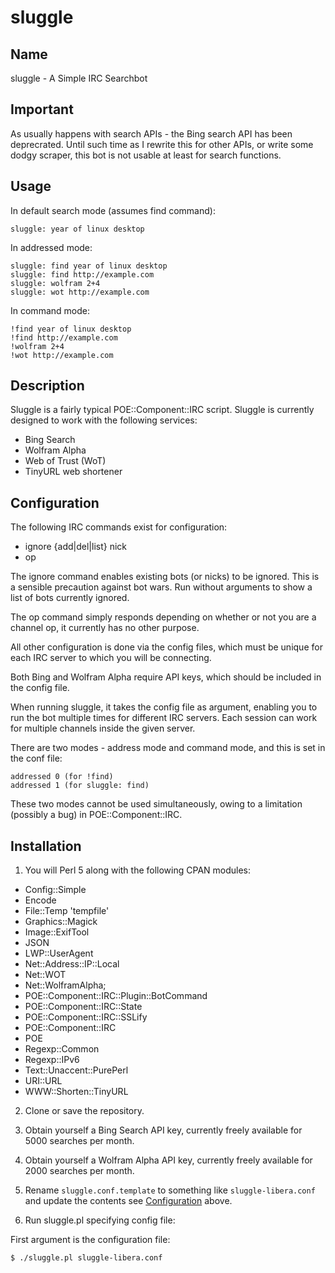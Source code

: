 # sluggle

## Name

sluggle - A Simple IRC Searchbot

## Important

As usually happens with search APIs - the Bing search API has been deprecrated. 
Until such time as I rewrite this for other APIs, or write some dodgy scraper, 
this bot is not usable at least for search functions.

## Usage

In default search mode (assumes find command):

    sluggle: year of linux desktop

In addressed mode:

    sluggle: find year of linux desktop
    sluggle: find http://example.com
    sluggle: wolfram 2+4
    sluggle: wot http://example.com

In command mode:

    !find year of linux desktop
    !find http://example.com
    !wolfram 2+4
    !wot http://example.com

## Description

Sluggle is a fairly typical POE::Component::IRC script. 
Sluggle is currently designed to work with the following services:

 * Bing Search
 * Wolfram Alpha
 * Web of Trust (WoT)
 * TinyURL web shortener 

## Configuration

The following IRC commands exist for configuration:

 * ignore {add|del|list} nick
 * op

The ignore command enables existing bots (or nicks) to be ignored. 
This is a sensible precaution against bot wars.
Run without arguments to show a list of bots currently ignored.

The op command simply responds depending on whether or not you are a channel op, it currently has no other purpose.

All other configuration is done via the config files, which must be unique for each IRC server to which you will be connecting.

Both Bing and Wolfram Alpha require API keys, which should be included in the config file.

When running sluggle, it takes the config file as argument, enabling you to run the bot multiple times for different IRC servers. 
Each session can work for multiple channels inside the given server.

There are two modes - address mode and command mode, and this is set in the conf file:

    addressed 0 (for !find)
    addressed 1 (for sluggle: find)

These two modes cannot be used simultaneously, owing to a limitation (possibly a bug) in POE::Component::IRC.

## Installation

 1. You will Perl 5 along with the following CPAN modules:

  * Config::Simple
  * Encode
  * File::Temp 'tempfile'
  * Graphics::Magick
  * Image::ExifTool
  * JSON
  * LWP::UserAgent
  * Net::Address::IP::Local
  * Net::WOT
  * Net::WolframAlpha; 
  * POE::Component::IRC::Plugin::BotCommand
  * POE::Component::IRC::State
  * POE::Component::IRC::SSLify
  * POE::Component::IRC
  * POE
  * Regexp::Common
  * Regexp::IPv6
  * Text::Unaccent::PurePerl
  * URI::URL
  * WWW::Shorten::TinyURL

 2. Clone or save the repository.

 3. Obtain yourself a Bing Search API key, currently freely available for 5000 searches per month.

 4. Obtain yourself a Wolfram Alpha API key, currently freely available for 2000 searches per month.

 5. Rename `sluggle.conf.template` to something like `sluggle-libera.conf` and update the contents see [Configuration](#configuration) above.

 6. Run sluggle.pl specifying config file:

First argument is the configuration file:

    $ ./sluggle.pl sluggle-libera.conf

